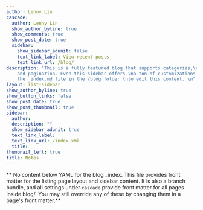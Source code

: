 ```yaml
---
author: Lenny Lin
cascade:
  author: Lenny Lin
  show_author_byline: true
  show_comments: true
  show_post_date: true
  sidebar:
    show_sidebar_adunit: false
    text_link_label: View recent posts
    text_link_url: /blog/
description: "This is a fully featured blog that supports categories,\ntags, series,
    and pagination. Even this sidebar offers \na ton of customizations.\n\nCheck out
    the _index.md file in the /blog folder \nto edit this content. \n"
layout: list-sidebar
show_author_byline: true
show_button_links: false
show_post_date: true
show_post_thumbnail: true
sidebar:
  author:
  description: ""
  show_sidebar_adunit: true
  text_link_label: 
  text_link_url: /index.xml
  title:
thumbnail_left: true
title: Notes
---
```


** No content below YAML for the blog _index. This file provides front matter for the listing page layout and sidebar content. It is also a branch bundle, and all settings under `cascade` provide front matter for all pages inside blog/. You may still override any of these by changing them in a page's front matter.**
